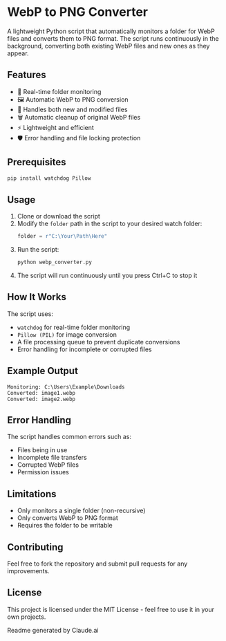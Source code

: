 # WebP to PNG Converter

A lightweight Python script that automatically monitors a folder for WebP files and converts them to PNG format. The script runs continuously in the background, converting both existing WebP files and new ones as they appear.

## Features

- 🔄 Real-time folder monitoring
- 🖼️ Automatic WebP to PNG conversion
- 🚀 Handles both new and modified files
- 🗑️ Automatic cleanup of original WebP files
- ⚡ Lightweight and efficient
- 🛡️ Error handling and file locking protection

## Prerequisites

```bash
pip install watchdog Pillow
```

## Usage

1. Clone or download the script
2. Modify the `folder` path in the script to your desired watch folder:
   ```python
   folder = r"C:\Your\Path\Here"
   ```
3. Run the script:
   ```bash
   python webp_converter.py
   ```
4. The script will run continuously until you press Ctrl+C to stop it

## How It Works

The script uses:

- `watchdog` for real-time folder monitoring
- `Pillow (PIL)` for image conversion
- A file processing queue to prevent duplicate conversions
- Error handling for incomplete or corrupted files

## Example Output

```
Monitoring: C:\Users\Example\Downloads
Converted: image1.webp
Converted: image2.webp
```

## Error Handling

The script handles common errors such as:

- Files being in use
- Incomplete file transfers
- Corrupted WebP files
- Permission issues

## Limitations

- Only monitors a single folder (non-recursive)
- Only converts WebP to PNG format
- Requires the folder to be writable

## Contributing

Feel free to fork the repository and submit pull requests for any improvements.

## License

This project is licensed under the MIT License - feel free to use it in your own projects.

Readme generated by Claude.ai

